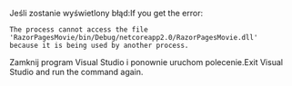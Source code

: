 <span data-ttu-id="596ef-101">Jeśli zostanie wyświetlony błąd:</span><span class="sxs-lookup"><span data-stu-id="596ef-101">If you get the error:</span></span>

  ```
  The process cannot access the file
 'RazorPagesMovie/bin/Debug/netcoreapp2.0/RazorPagesMovie.dll'
  because it is being used by another process.
  ```

<span data-ttu-id="596ef-102">Zamknij program Visual Studio i ponownie uruchom polecenie.</span><span class="sxs-lookup"><span data-stu-id="596ef-102">Exit Visual Studio and run the command again.</span></span>

